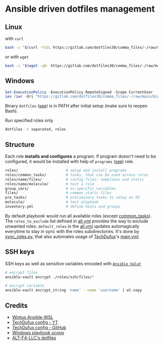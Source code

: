 # Ansible driven dotfiles management

## Linux
with `curl`
```bash
bash -c "$(curl -fsSL https://gitlab.com/dotfiles30/comma_files/-/raw/main/bin/dotfiles)"
```
or with `wget`
```bash
bash -c "$(wget -qO- https://gitlab.com/dotfiles30/comma_files/-/raw/main/bin/dotfiles)"
```

## Windows

```powershell
Set-ExecutionPolicy -ExecutionPolicy RemoteSigned -Scope CurrentUser
iex (iwr -Uri "https://gitlab.com/dotfiles30/comma_files/-/raw/main/bin/dotfiles.ps1" -UseBasicParsing).Content
```

Binary `dotfiles` ([see](bin/dotfiles)) is in PATH after initial setup (make sure to reopen Bash).

Run specified roles only
```bash
dotfiles -t separated, roles
```

## Structure

Each role **installs and configures** a program. If program doesn't need to be configured, it would be installed with help of `programs` ([see](roles/programs/tasks)) role.

```bash
roles/                      # setup and install programs
roles/common_tasks/         # tasks, that can be used across roles
roles/name/files/           # config files: templates and static
roles/name/molecule/        # test a role
group_vars/                 # os-specific variables
files/                      # common static files
pre_tasks/                  # preliminary tasks to setup an OS
molecule/                   # test playbook
inventory.yml               # define hosts and groups
```

By default playbook would run all available roles (except [common_tasks](roles/common_tasks/tasks)). The `roles_to_exclude` list defined in [all.yml](groups/all.yml) provides the way to exclude unwanted roles. `default_roles` in the [all.yml](groups/all.yml) updates automagically everytime to stay in sync with the roles subdirectories. It's done by [sync_roles.py](bin/sync_roles.py), that also automates usage of [TechDufus](https://github.com/TechDufus/)'s [main.yml](https://github.com/TechDufus/).

## SSH keys

SSH keys as well as sensitive variables encoded with [`Ansible Valut`](https://docs.ansible.com/ansible/latest/vault_guide/index.html)

```bash
# encrypt files
ansible-vault encrypt ./roles/ssh/files/*

# encrypt variable
ansible-vault encrypt_string 'name' --name 'username' | wl-copy
```

## Credits

- [Wintus Ansible-WSL](https://github.com/Wintus/Ansible-WSL)
- [TechDufus config - YT](https://www.youtube.com/watch?v=gIDywsGBqf4&t=49s)
- [TechDufus config - GitHub](https://github.com/TechDufus/dotfiles)
- [Windows playbook scoop](https://github.com/stkrzysiak/windows-playbook-scoop)
- [ALT-F4-LLC's dotfiles](https://github.com/ALT-F4-LLC/dotfiles)

